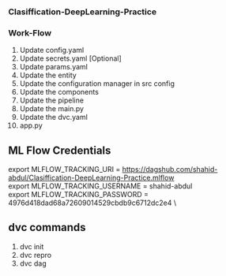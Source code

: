 ### Clasiffication-DeepLearning-Practice

### Work-Flow

1. Update config.yaml
2. Update secrets.yaml [Optional]
3. Update params.yaml
4. Update the entity
5. Update the configuration manager in src config
6. Update the components
7. Update the pipeline
8. Update the main.py
9. Update the dvc.yaml
10. app.py


## ML Flow Credentials

export MLFLOW_TRACKING_URI = https://dagshub.com/shahid-abdul/Clasiffication-DeepLearning-Practice.mlflow \
export MLFLOW_TRACKING_USERNAME = shahid-abdul \
export MLFLOW_TRACKING_PASSWORD = 4976d418dad68a72609014529cbdb9c6712dc2e4 \


## dvc commands

1. dvc init
2. dvc repro
3. dvc dag